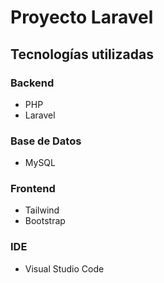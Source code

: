 # Proyecto Laravel

## Tecnologías utilizadas

### Backend
- PHP
- Laravel

### Base de Datos
- MySQL

### Frontend
- Tailwind
- Bootstrap

### IDE
- Visual Studio Code

